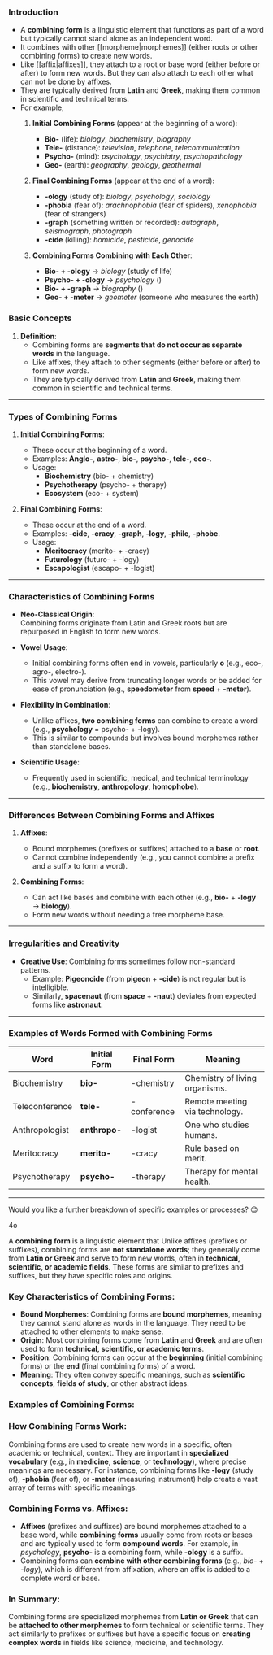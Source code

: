 ### Introduction
- A **combining form** is a linguistic element that functions as part of a word but typically cannot stand alone as an independent word. 
- It combines with other [[morpheme|morphemes]] (either roots or other combining forms) to create new words.
- Like [[affix|affixes]], they attach to a root or base word (either before or after) to form new words. But they can also attach to each other what can not be done by affixes.
- They are typically derived from **Latin** and **Greek**, making them common in scientific and technical terms.
- For example,
	1. **Initial Combining Forms** (appear at the beginning of a word):
	    
	    - **Bio-** (life): _biology_, _biochemistry_, _biography_
	    - **Tele-** (distance): _television_, _telephone_, _telecommunication_
	    - **Psycho-** (mind): _psychology_, _psychiatry_, _psychopathology_
	    - **Geo-** (earth): _geography_, _geology_, _geothermal_
	2. **Final Combining Forms** (appear at the end of a word):
	    
	    - **-ology** (study of): _biology_, _psychology_, _sociology_
	    - **-phobia** (fear of): _arachnophobia_ (fear of spiders), _xenophobia_ (fear of strangers)
	    - **-graph** (something written or recorded): _autograph_, _seismograph_, _photograph_
	    - **-cide** (killing): _homicide_, _pesticide_, _genocide_
	3. **Combining Forms Combining with Each Other**:
	    
	    - **Bio- + -ology** → _biology_ (study of life)
	    - **Psycho- + -ology** → _psychology_ ()
	    - **Bio- + -graph** → _biography_ ()
	    - **Geo- + -meter** → _geometer_ (someone who measures the earth)




### Basic Concepts

1. **Definition**:
    - Combining forms are **segments that do not occur as separate words** in the language.
    - Like affixes, they attach to other segments (either before or after) to form new words.
    - They are typically derived from **Latin** and **Greek**, making them common in scientific and technical terms.

---

### **Types of Combining Forms**

1. **Initial Combining Forms**:
    
    - These occur at the beginning of a word.
    - Examples: **Anglo-**, **astro-**, **bio-**, **psycho-**, **tele-**, **eco-**.
    - Usage:
        - **Biochemistry** (bio- + chemistry)
        - **Psychotherapy** (psycho- + therapy)
        - **Ecosystem** (eco- + system)
2. **Final Combining Forms**:
    
    - These occur at the end of a word.
    - Examples: **-cide**, **-cracy**, **-graph**, **-logy**, **-phile**, **-phobe**.
    - Usage:
        - **Meritocracy** (merito- + -cracy)
        - **Futurology** (futuro- + -logy)
        - **Escapologist** (escapo- + -logist)

---

### **Characteristics of Combining Forms**

- **Neo-Classical Origin**:  
    Combining forms originate from Latin and Greek roots but are repurposed in English to form new words.
    
- **Vowel Usage**:
    
    - Initial combining forms often end in vowels, particularly **o** (e.g., eco-, agro-, electro-).
    - This vowel may derive from truncating longer words or be added for ease of pronunciation (e.g., **speedometer** from **speed** + **-meter**).
- **Flexibility in Combination**:
    
    - Unlike affixes, **two combining forms** can combine to create a word (e.g., **psychology** = psycho- + -logy).
    - This is similar to compounds but involves bound morphemes rather than standalone bases.
- **Scientific Usage**:
    
    - Frequently used in scientific, medical, and technical terminology (e.g., **biochemistry**, **anthropology**, **homophobe**).

---

### **Differences Between Combining Forms and Affixes**

1. **Affixes**:
    
    - Bound morphemes (prefixes or suffixes) attached to a **base** or **root**.
    - Cannot combine independently (e.g., you cannot combine a prefix and a suffix to form a word).
2. **Combining Forms**:
    
    - Can act like bases and combine with each other (e.g., **bio-** + **-logy** → **biology**).
    - Form new words without needing a free morpheme base.

---

### **Irregularities and Creativity**

- **Creative Use**: Combining forms sometimes follow non-standard patterns.
    - Example: **Pigeoncide** (from **pigeon** + **-cide**) is not regular but is intelligible.
    - Similarly, **spacenaut** (from **space** + **-naut**) deviates from expected forms like **astronaut**.

---

### Examples of Words Formed with Combining Forms

|Word|Initial Form|Final Form|Meaning|
|---|---|---|---|
|Biochemistry|**bio-**|-chemistry|Chemistry of living organisms.|
|Teleconference|**tele-**|-conference|Remote meeting via technology.|
|Anthropologist|**anthropo-**|-logist|One who studies humans.|
|Meritocracy|**merito-**|-cracy|Rule based on merit.|
|Psychotherapy|**psycho-**|-therapy|Therapy for mental health.|

---

Would you like a further breakdown of specific examples or processes? 😊

4o

A **combining form** is a linguistic element that  Unlike affixes (prefixes or suffixes), combining forms are **not standalone words**; they generally come from **Latin or Greek** and serve to form new words, often in **technical, scientific, or academic fields**. These forms are similar to prefixes and suffixes, but they have specific roles and origins.

### Key Characteristics of Combining Forms:

- **Bound Morphemes**: Combining forms are **bound morphemes**, meaning they cannot stand alone as words in the language. They need to be attached to other elements to make sense.
- **Origin**: Most combining forms come from **Latin** and **Greek** and are often used to form **technical, scientific, or academic terms**.
- **Position**: Combining forms can occur at the **beginning** (initial combining forms) or the **end** (final combining forms) of a word.
- **Meaning**: They often convey specific meanings, such as **scientific concepts**, **fields of study**, or other abstract ideas.

### Examples of Combining Forms:



### How Combining Forms Work:

Combining forms are used to create new words in a specific, often academic or technical, context. They are important in **specialized vocabulary** (e.g., in **medicine**, **science**, or **technology**), where precise meanings are necessary. For instance, combining forms like **-logy** (study of), **-phobia** (fear of), or **-meter** (measuring instrument) help create a vast array of terms with specific meanings.

### Combining Forms vs. Affixes:

- **Affixes** (prefixes and suffixes) are bound morphemes attached to a base word, while **combining forms** usually come from roots or bases and are typically used to form **compound words**. For example, in _psychology_, **psycho-** is a combining form, while **-ology** is a suffix.
- Combining forms can **combine with other combining forms** (e.g., _bio-_ + _-logy_), which is different from affixation, where an affix is added to a complete word or base.

### In Summary:

Combining forms are specialized morphemes from **Latin or Greek** that can be **attached to other morphemes** to form technical or scientific terms. They act similarly to prefixes or suffixes but have a specific focus on **creating complex words** in fields like science, medicine, and technology.